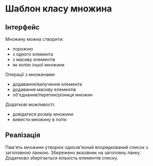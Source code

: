 # Шаблон класу множина
## Інтерфейс
Множину можна створити:
- порожню
- з одного елемента
- з масиву елементів
- як копію іншої множини

Операції з множинами:
- додавання/вилучення елемента
- додавання масиву елементів
- об'єднання/перетин/різниця множин

Додаткові можливості:
- довідатися розмір множини
- вивести множину в потік

## Реалізація
Пам'ять множини утворює однозв'язний впорядкований список з заголовною ланкою. Збережено вказівник на заголовну ланку. Додатково зберігається кількість елементів списку.
